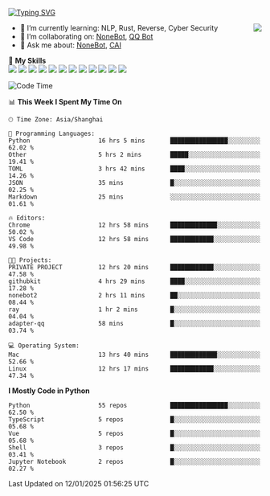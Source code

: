 [![Typing SVG](https://readme-typing-svg.herokuapp.com?size=25&duration=2500&color=8C43EA&vCenter=true&width=200&height=40&lines=Hi+there+%F0%9F%91%8B%F0%9F%8F%BB;I'm+yanyongyu)](https://git.io/typing-svg)

<a href="#">
  <img align="right" src="https://github-readme-stats.vercel.app/api?username=yanyongyu&count_private=true&show_icons=true&bg_color=15,f2f7fd,E0EAFC" />
</a>

- 🌱 I’m currently learning: NLP, Rust, Reverse, Cyber Security
- 👯 I’m collaborating on: [NoneBot](https://github.com/nonebot), [QQ Bot](https://github.com/Mrs4s/go-cqhttp)
- 💬 Ask me about: [NoneBot](https://github.com/nonebot), [CAI](https://github.com/cscs181/CAI)

🌟 **My Skills**  
![](https://img.shields.io/badge/-Python-3e74a2?style=flat-square&logo=Python&logoColor=fff)
![](https://img.shields.io/badge/-TypeScript-3178C6?style=flat-square&logo=TypeScript&logoColor=fff)
![](https://img.shields.io/badge/-Vue-4fc08d?style=flat-square&logo=Vue.js&logoColor=fff)
![](https://img.shields.io/badge/-React-2d98ce?style=flat-square&logo=React&logoColor=fff)
![](https://img.shields.io/badge/-FastAPI-009688?style=flat-square&logo=FastAPI&logoColor=fff)
![](https://img.shields.io/badge/-Linux-000000?style=flat-square&logo=Linux&logoColor=fff)
![](https://img.shields.io/badge/-Docker-2496ED?style=flat-square&logo=Docker&logoColor=fff)
![](https://img.shields.io/badge/-Kubernetes-326CE5?style=flat-square&logo=Kubernetes&logoColor=fff)
![](https://img.shields.io/badge/-GitHub%20Actions-2088FF?style=flat-square&logo=GitHubActions&logoColor=fff)
![](https://img.shields.io/badge/-PostgreSQL-4169E1?style=flat-square&logo=PostgreSQL&logoColor=fff)
![](https://img.shields.io/badge/-Redis-DC382D?style=flat-square&logo=Redis&logoColor=fff)
![](https://img.shields.io/badge/-MongoDB-47A248?style=flat-square&logo=MongoDB&logoColor=fff)

<!--START_SECTION:waka-->
![Code Time](http://img.shields.io/badge/Code%20Time-7%2C085%20hrs%2021%20mins-blue)

📊 **This Week I Spent My Time On** 

```text
🕑︎ Time Zone: Asia/Shanghai

💬 Programming Languages: 
Python                   16 hrs 5 mins       ████████████████░░░░░░░░░   62.02 % 
Other                    5 hrs 2 mins        █████░░░░░░░░░░░░░░░░░░░░   19.41 % 
TOML                     3 hrs 42 mins       ████░░░░░░░░░░░░░░░░░░░░░   14.26 % 
JSON                     35 mins             █░░░░░░░░░░░░░░░░░░░░░░░░   02.25 % 
Markdown                 25 mins             ░░░░░░░░░░░░░░░░░░░░░░░░░   01.61 % 

🔥 Editors: 
Chrome                   12 hrs 58 mins      █████████████░░░░░░░░░░░░   50.02 % 
VS Code                  12 hrs 58 mins      ████████████░░░░░░░░░░░░░   49.98 % 

🐱‍💻 Projects: 
PRIVATE PROJECT          12 hrs 20 mins      ████████████░░░░░░░░░░░░░   47.58 % 
githubkit                4 hrs 29 mins       ████░░░░░░░░░░░░░░░░░░░░░   17.28 % 
nonebot2                 2 hrs 11 mins       ██░░░░░░░░░░░░░░░░░░░░░░░   08.44 % 
ray                      1 hr 2 mins         █░░░░░░░░░░░░░░░░░░░░░░░░   04.04 % 
adapter-qq               58 mins             █░░░░░░░░░░░░░░░░░░░░░░░░   03.74 % 

💻 Operating System: 
Mac                      13 hrs 40 mins      █████████████░░░░░░░░░░░░   52.66 % 
Linux                    12 hrs 17 mins      ████████████░░░░░░░░░░░░░   47.34 % 
```

**I Mostly Code in Python** 

```text
Python                   55 repos            ████████████████░░░░░░░░░   62.50 % 
TypeScript               5 repos             █░░░░░░░░░░░░░░░░░░░░░░░░   05.68 % 
Vue                      5 repos             █░░░░░░░░░░░░░░░░░░░░░░░░   05.68 % 
Shell                    3 repos             █░░░░░░░░░░░░░░░░░░░░░░░░   03.41 % 
Jupyter Notebook         2 repos             █░░░░░░░░░░░░░░░░░░░░░░░░   02.27 % 
```




 Last Updated on 12/01/2025 01:56:25 UTC
<!--END_SECTION:waka-->
